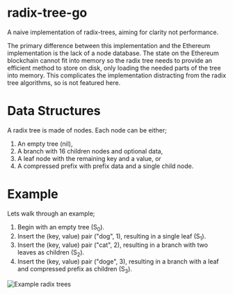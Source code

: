 # radix-tree-go

A naive implementation of radix-trees, aiming for clarity not performance.

The primary difference between this implementation and the Ethereum implementation is the lack of a node database. The state on the Ethereum blockchain cannot fit into memory so the radix tree needs to provide an efficient method to store on disk, only loading the needed parts of the tree into memory. This complicates the implementation distracting from the radix tree algorithms, so is not featured here.

# Data Structures

A radix tree is made of nodes. Each node can be either;

1. An empty tree (nil),
2. A branch with 16 children nodes and optional data,
3. A leaf node with the remaining key and a value, or
4. A compressed prefix with prefix data and a single child node.

# Example

Lets walk through an example;

1. Begin with an empty tree (S<sub>0</sub>).
2. Insert the (key, value) pair ("dog", 1), resulting in a single leaf (S<sub>1</sub>).
3. Insert the (key, value) pair ("cat", 2), resulting in a branch with two leaves as children (S<sub>2</sub>).
4. Insert the (key, value) pair ("doge", 3), resulting in a branch with a leaf and compressed prefix as children (S<sub>3</sub>).

![Example radix trees](https://raw.githubusercontent.com/trustfeed/radix-tree-go/)
